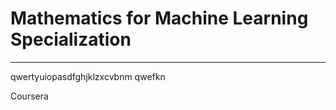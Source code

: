 # Mathematics for Machine Learning Specialization
**********************************************************************

qwertyuiopasdfghjklzxcvbnm qwefkn

Coursera
